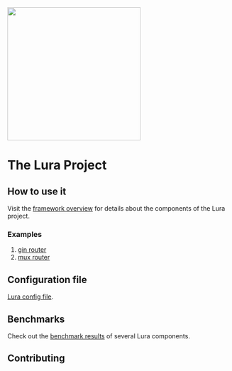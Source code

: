 <img src="https://luraproject.org/images/lura-logo-header.svg" width="300" />

# The Lura Project

## How to use it

Visit the [framework overview](/docs/OVERVIEW.md) for details about the components of the Lura project.

### Examples

1. [gin router](/examples/gin/README.md)
2. [mux router](/examples/mux/README.md)

## Configuration file

[Lura config file](/docs/CONFIG.md).
 
## Benchmarks

Check out the [benchmark results](/docs/BENCHMARKS.md) of several Lura components.

## Contributing
